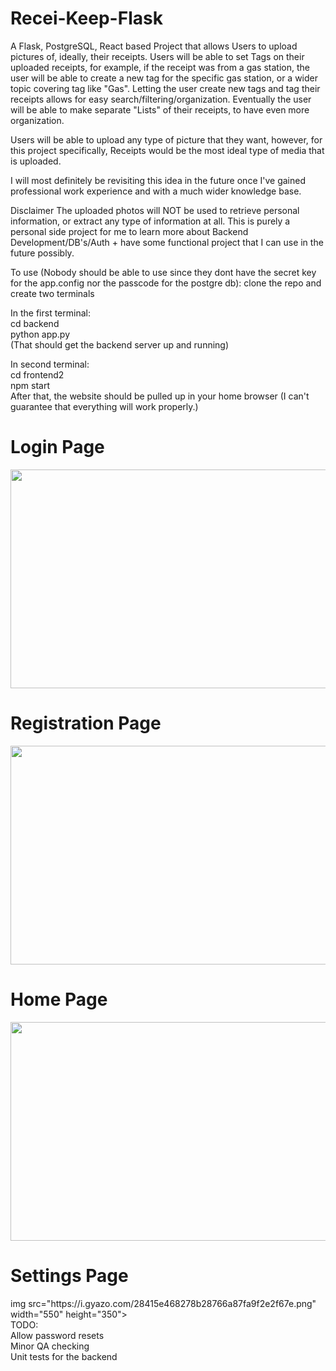 # Recei-Keep-Flask

A Flask, PostgreSQL, React based Project that allows Users to upload pictures of, ideally, their receipts. Users will be able to set Tags on their uploaded receipts, for example, if the receipt was from a gas station, the user will be able to create a new tag for the specific gas station, or a wider topic covering tag like "Gas". Letting the user create new tags and tag their receipts allows for easy search/filtering/organization. Eventually the user will be able to make separate "Lists" of their receipts, to have even more organization.

Users will be able to upload any type of picture that they want, however, for this project specifically, Receipts would be the most ideal type of media that is uploaded.

I will most definitely be revisiting this idea in the future once I've gained professional work experience and with a much wider knowledge base.

Disclaimer The uploaded photos will NOT be used to retrieve personal information, or extract any type of information at all. This is purely a personal side project for me to learn more about Backend Development/DB's/Auth + have some functional project that I can use in the future possibly.

To use (Nobody should be able to use since they dont have the secret key for the app.config nor the passcode for the postgre db):
clone the repo and create two terminals

In the first terminal: <br>
cd backend <br>
python app.py <br>
(That should get the backend server up and running)

In second terminal: <br>
cd frontend2 <br>
npm start <br> 
After that, the website should be pulled up in your home browser (I can't guarantee that everything will work properly.) <br>

<h1> Login Page </h1>
<img src="https://user-images.githubusercontent.com/91567133/173208454-ede1e889-d137-4175-9921-4ce6989342c2.png" width="550" height="350">




<h1> Registration Page </h1>
<img src="https://user-images.githubusercontent.com/91567133/173208409-96580396-8ade-44db-81e2-bb800cb309ff.png" width="550" height="350">

<h1> Home Page </h1>
<img src="https://i.gyazo.com/b324a957ea322c05efe7cf04275ad119.png" width="550" height="350">

<h1> Settings Page </h1>
img src="https://i.gyazo.com/28415e468278b28766a87fa9f2e2f67e.png" width="550" height="350">
<br>
TODO: <br
Create Search function <br>
Allow password resets <br>
Minor QA checking <br>
Unit tests for the backend <br>
